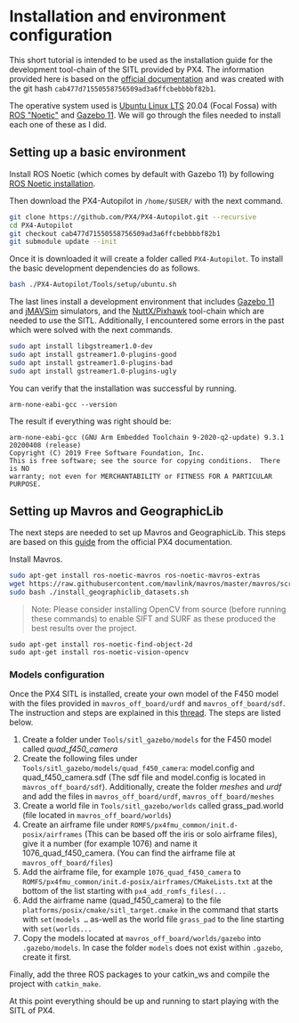 ﻿

# Installation and environment configuration

This short tutorial is intended to be used as the installation guide for the development tool-chain of the SITL provided by PX4. The information provided here is based on the [official documentation](https://docs.px4.io/master/en/dev_setup/dev_env_linux_ubuntu.html) and was created with the git hash `cab477d71550558756509ad3a6ffcbebbbbf82b1`.

The operative system used is [Ubuntu Linux LTS](https://wiki.ubuntu.com/LTS) 20.04 (Focal Fossa) with [ROS "Noetic"](http://wiki.ros.org/noetic/Installation/Ubuntu) and [Gazebo 11](https://dev.px4.io/v1.11/en/simulation/gazebo.html). We will go through the files needed to install each one of these as I did.

## Setting up a basic environment

Install ROS Noetic (which comes by default with Gazebo 11) by following [ROS Noetic installation](http://wiki.ros.org/noetic/Installation/Ubuntu).

Then download the PX4-Autopilot in `/home/$USER/`  with the next command.
```bash
git clone https://github.com/PX4/PX4-Autopilot.git --recursive
cd PX4-Autopilot
git checkout cab477d71550558756509ad3a6ffcbebbbbf82b1
git submodule update --init
```
Once it is downloaded it will create a folder called `PX4-Autopilot`. To install the basic development dependencies do as follows.
```bash
bash ./PX4-Autopilot/Tools/setup/ubuntu.sh
```
The last lines install a development environment that includes [Gazebo 11](https://dev.px4.io/v1.11/en/simulation/gazebo.html) and [jMAVSim](https://docs.px4.io/master/en/simulation/jmavsim.html) simulators, and the [NuttX/Pixhawk](https://docs.px4.io/master/en/dev_setup/building_px4.html) tool-chain which are needed to use the SITL. Additionally, I encountered some errors in the past which were solved with the next commands.

```bash
sudo apt install libgstreamer1.0-dev 
sudo apt install gstreamer1.0-plugins-good  
sudo apt install gstreamer1.0-plugins-bad  
sudo apt install gstreamer1.0-plugins-ugly
```

You can verify that the installation was successful by running.
```
arm-none-eabi-gcc --version
```
The result if everything was right should be:
```
arm-none-eabi-gcc (GNU Arm Embedded Toolchain 9-2020-q2-update) 9.3.1 20200408 (release)
Copyright (C) 2019 Free Software Foundation, Inc.
This is free software; see the source for copying conditions.  There is NO
warranty; not even for MERCHANTABILITY or FITNESS FOR A PARTICULAR PURPOSE.
```
## Setting up Mavros and GeographicLib

The next steps are needed to set up Mavros and GeographicLib. This steps are based on this [guide](https://docs.px4.io/v1.12/en/ros/mavros_installation.html) from the official PX4 documentation.

Install Mavros.

```bash
sudo apt-get install ros-noetic-mavros ros-noetic-mavros-extras
wget https://raw.githubusercontent.com/mavlink/mavros/master/mavros/scripts/install_geographiclib_datasets.sh
sudo bash ./install_geographiclib_datasets.sh   
```

> Note: Please consider installing OpenCV from source (before running these commands) to enable SIFT and SURF as these 
> produced the best results 
> over the project.

```
sudo apt-get install ros-noetic-find-object-2d
sudo apt-get install ros-noetic-vision-opencv
```


### Models configuration

Once the PX4 SITL is installed, create your own model of the F450 model with the files provided in `mavros_off_board/urdf` and `mavros_off_board/sdf`. The instruction and steps are explained in this [thread](https://discuss.px4.io/t/create-custom-model-for-sitl/6700/3). The steps are listed below.

1. Create a folder under `Tools/sitl_gazebo/models` for the F450 model called *quad_f450_camera*
2. Create the following files under `Tools/sitl_gazebo/models/quad_f450_camera`: model.config and quad_f450_camera.sdf (The sdf file and model.config is located  in `mavros_off_board/sdf`). Additionally, create the folder *meshes* and *urdf* and add the files in  `mavros_off_board/urdf`,  `mavros_off_board/meshes`
3. Create a world file in `Tools/sitl_gazebo/worlds` called grass_pad.world (file located  in `mavros_off_board/worlds`)
4. Create an airframe file under `ROMFS/px4fmu_common/init.d-posix/airframes` (This can be based off the iris or 
    solo airframe files), give it a number (for example 1076) and name it 1076_quad_f450_camera. (You can find the 
    airframe file at `mavros_off_board/files`)
5. Add the airframe file, for example `1076_quad_f450_camera` to `ROMFS/px4fmu_common/init.d-posix/airframes/CMakeLists.txt` at the bottom of the list starting with `px4_add_romfs_files(...`
6. Add the airframe name (quad_f450_camera) to the file `platforms/posix/cmake/sitl_target.cmake` in the command that starts with `set(models …` as-well as the world file `grass_pad` to the line starting with `set(worlds...`
7. Copy the models located at `mavros_off_board/worlds/gazebo` into `.gazebo/models`. In case the folder 
   `models` does not exist within `.gazebo`, create it first.

Finally, add the three ROS packages to your catkin_ws and compile the project with `catkin_make`.

At this point everything should be up and running to start playing with the SITL of PX4. 


